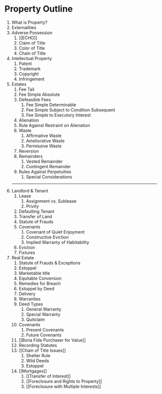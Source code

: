 # Property Outline

1. What is Property?
2. Externalities
3. Adverse Possession
	1. [[ECHO]]
	2. Claim of Title
	3. Color of Title
	4. Chain of Title
4. Intellectual Property
	1. Patent
	2. Trademark
	3. Copyright
	4. Infringement
5. Estates
	1. Fee Tail
	2. Fee Simple Absolute
	3. Defeasible Fees
		1. Fee Simple Determinable
		2. Fee Simple Subject to Condition Subsequent
		3. Fee Simple to Executory Interest
	4. Alienation
	5. Rule Against Restraint on Alienation
	6. Waste
		1. Affirmative Waste
		2. Ameliorative Waste
		3. Permissive Waste
	7. Reversion
	8. Remainders
		1. Vested Remainder
		2. Contingent Remainder
	9. Rules Against Perpetuities
		1. Special Considerations
	----------------------------------------------------------------
6. Landlord & Tenant
	1. Lease
		1. Assignment vs. Sublease
		2. Privity 
	2. Defaulting Tenant 
	3. Transfer of Land
	4. Statute of Frauds 
	5. Covenants
		1. Covenant of Quiet Enjoyment
		2. Constructive Eviction
		3. Implied Warranty of Habitability 
	6. Eviction
	7. Fixtures
7. Real Estate
	1. Statute of Frauds & Exceptions
	2. Estoppel
	3. Marketable title
	4. Equitable Conversion
	5. Remedies for Breach
	6. Estoppel by Deed
	7. Delivery
	8. Warranties
	9. Deed Types
		1. General Warranty
		2. Special Warranty
		3. Quitclaim
	10. Covenants
		1. Present Covenants
		2. Future Covenants
	11. [[Bona Fide Purchaser for Value]]
	12. Recording Statutes
	13. [[Chain of Title Issues]]
		1. Shelter Rule
		2. Wild Deeds
		3. Estoppel
	14. [[Mortgages]]
		1. [[Transfer of Interest]]
		2. [[Foreclosure and Rights to Property]]
		3. [[Foreclosure with Multiple Interests]]
	